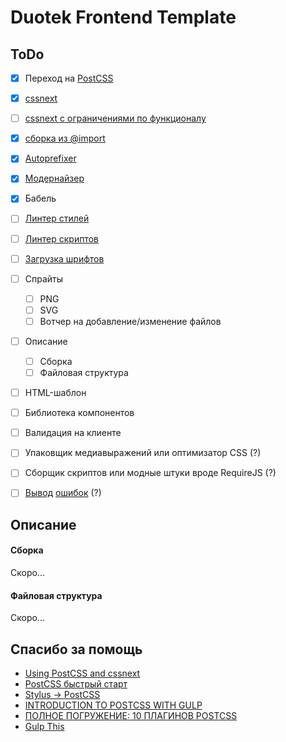 # Duotek Frontend Template

## ToDo

- [x] Переход на [PostCSS](http://postcss.org/)
- [x] [cssnext](http://cssnext.io/)
- [ ] [cssnext с ограничениями по функционалу](http://cssnext.io/usage/#features)
- [x] [сборка из @import](https://github.com/postcss/postcss-import)
- [x] [Autoprefixer](https://github.com/postcss/autoprefixer)
- [x] [Модернайзер](https://modernizr.com/)
- [x] Бабель
- [ ] [Линтер стилей](http://stylelint.io/)
- [ ] [Линтер скриптов](http://jshint.com/)
- [ ] [Загрузка шрифтов](http://css-live.ru/articles/ischerpyvayushhee-rukovodstvo-po-strategiyam-zagruzki-veb-shriftov.html)
- [ ] Спрайты
	- [ ] PNG
	- [ ] SVG
	- [ ] Вотчер на добавление/изменение файлов
- [ ] Описание
	- [ ] Сборка
	- [ ] Файловая структура
- [ ] HTML-шаблон
- [ ] Библиотека компонентов
- [ ] Валидация на клиенте
- [ ] Упаковщик медиавыражений или оптимизатор CSS (?)
- [ ] Сборщик скриптов или модные штуки вроде RequireJS (?)
- [ ] [Вывод](https://github.com/postcss/postcss-reporter) [ошибок](https://github.com/postcss/postcss-browser-reporter) (?)


## Описание

#### Сборка

Скоро...

#### Файловая структура

Скоро...

## Спасибо за помощь

- [Using PostCSS and cssnext](http://fuzzytolerance.info/blog/2015/06/09/using-postcss-and-cssnext/)
- [PostCSS быстрый старт](https://habrahabr.ru/post/271739/)
- [Stylus → PostCSS](http://vasily.polovnyov.ru/posts/from-stylus-to-postcss.html)
- [INTRODUCTION TO POSTCSS WITH GULP](http://slicejack.com/introduction-to-postcss/)
- [ПОЛНОЕ ПОГРУЖЕНИЕ: 10 ПЛАГИНОВ POSTCSS](https://inostudio.com/ru/article/10-plugins-postcss.html)
- [Gulp This](https://laracasts.com/lessons/gulp-this)
